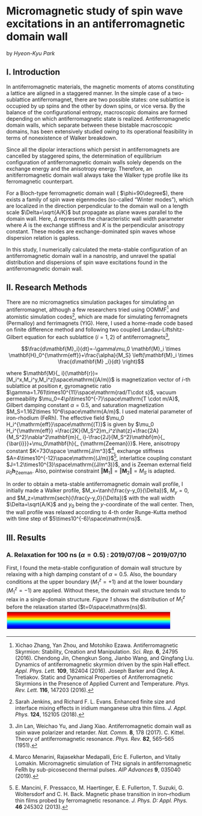 
# Micromagnetic study of spin wave excitations in an antiferromagnetic domain wall

by _Hyeon-Kyu Park_

## I.	Introduction

In antiferromagnetic materials, the magnetic moments of atoms constituting a lattice are aligned in a staggered manner. In the simple case of a two-sublattice antiferromagnet, there are two possible states: one sublattice is occupied by up spins and the other by down spins, or vice versa. By the balance of the configurational entropy, macroscopic domains are formed depending on which antiferromagnetic state is realized. Antiferromagnetic domain walls, which separate between these bistable macroscopic domains, has been extensively studied owing to its operational feasibility in terms of nonexistence of Walker breakdown.

Since all the dipolar interactions which persist in antiferromagnets are cancelled by staggered spins, the determination of equilibrium configuration of antiferromagnetic domain walls solely depends on the exchange energy and the anisotropy energy. Therefore, an anitiferromagnetic domain wall always take the Walker type profile like its ferromagnetic counterpart.

For a Bloch-type ferromagnetic domain wall ( $\phi=90\degree$), there exists a family of spin wave eigenmodes (so-called “Winter modes”), which are localized in the direction perpendicular to the domain wall on a length scale $\Delta=\sqrt{A/K}$ but propagate as plane waves parallel to the domain wall. Here, $\Delta$ represents the characteristic wall width parameter where $A$ is the exchange stiffness and $K$ is the perpendicular anisotropy constant. These modes are exchange-dominated spin waves whose dispersion relation is gapless.

In this study, I numerically calculated the meta-stable configuration of an antiferromagnetic domain wall in a nanostrip, and unravel the spatial distribution and dispersions of spin wave excitations found in the antiferromagnetic domain wall.

## II. Research Methods

There are no micromagnetics simulation packages for simulating an antiferromagnet, although a few researchers tried using OOMMF[^1] and atomistic simulation codes[^2], which are made for simulating ferromagnets (Permalloy) and ferrimagnets (YIG). Here, I used a home-made code based on finite difference method and following two coupled Landau-Liftshitz-Gilbert equation for each sublattice ($i = 1, 2$) of antiferromagnets[^3],

$$\frac{d\mathbf{M}_i}{dt}=-\gamma\mu_0 \mathbf{M}_i \times \mathbf{H}_0^{\mathrm{eff}}+\frac{\alpha}{M_S} \left(\mathbf{M}_i \times \frac{d\mathbf{M} _i}{dt} \right)$$

where $\mathbf{M}{_ i}(\mathbf{r})=[M_i^x,M_i^y,M_i^z]\space\mathrm{(A/m)}$ is magnetization vector of $i$-th sublattice at position $\mathbf{r}$, gyromagnetic ratio $\gamma=1.761\times10^{11}\space\mathrm{rad/T\cdot s}$, vacuum permeability $\mu_0=4\pi\times10^{-7}\space\mathrm{T \cdot m/A}$, Gilbert damping constant $\alpha=0.5$, and saturation magnetization $M_S=1.162\times 10^6\space\mathrm{A/m}$. I used material parameter of iron-rhodium (FeRh). The effective field $\mu_0 H_i^{\mathrm{eff}}\space\mathrm{(T)}$ is given by $\mu_0 H_i^{\mathrm{eff}} =\frac{2K}{M_S^2}m_i^z\hat{z}+\frac{2A}{M_S^2}\nabla^2\mathbf{m}{_ i}-\frac{2J}{M_S^2}\mathbf{m}{_ {\bar{i}}}+\mu_0\mathbf{h}{_ {\mathrm{Zeeman}}}$. Here, anisotropy constant $K=730\space \mathrm{J/m^3}$[^4], exchange stiffness $A=4\times10^{-12}\space\mathrm{(J/m)}$[^5], interlattice coupling constant $J=1.2\times10^{3}\space\mathrm{(J/m^3)}$, and is Zeeman external field $\mu_0\mathbf{h}_{\mathrm{Zeeman}}$. Also, pointwise constraint $\Vert{\mathbf{M}_1}\Vert=\Vert{\mathbf{M}_2}\Vert=M_S$ is adapted.

In order to obtain a meta-stable antiferromagnetic domain wall profile, I initially made a Walker profile, $M_x=\tanh(\frac{y-y_0}{\Delta})$, $M_y=0$, and $M_z=\mathrm{sech}(\frac{y-y_0}{\Delta})$ with the wall width $\Delta=\sqrt{A/K}$ and $y_0$ being the $y$-coordinate of the wall center. Then, the wall profile was relaxed according to 4-th order Runge-Kutta method with time step of $5\times10^{-6}\space\mathrm{ns}$.

## III. Results
 
 ### A. Relaxation for 100 ns ($\alpha=0.5$) : 2019/07/08 ~ 2019/07/10
First, I found the meta-stable configuration of domain wall structure by relaxing with a high damping constant of $\alpha=0.5$. Also, the boundary conditions at the upper boundary ($M_1^z=+1$) and at the lower boundary ($M_1^z=-1$) are applied. Without these, the domain wall structure tends to relax in a single-domain structure.
_Figure 1_ shows the distribution of $M_1^z$ before the relaxation started ($t=0\space\mathrm{ns}$). ![figure 1](./figure/0712_2.PNG)


[^1]:Xichao Zhang, Yan Zhou, and Motohiko Ezawa. Antiferromagnetic Skyrmion: Stability, Creation and Manipulation. *Sci. Rep.* **6**, 24795 (2016).
Chendong Jin, Chengkun Song, Jianbo Wang, and Qingfang Liu. Dynamics of antiferromagnetic skyrmion driven by the spin Hall effect. *Appl. Phys. Lett.* **109**, 182404 (2016).
Joseph Barker and Oleg A. Tretiakov. Static and Dynamical Properties of Antiferromagnetic Skyrmions in the Presence of Applied Current and Temperature. *Phys. Rev. Lett.* **116**, 147203 (2016).
[^2]:Sarah Jenkins, and Richard F. L. Evans. Enhanced finite size and interface mixing effects in iridium manganese ultra thin films. *J. Appl. Phys.* **124**, 152105 (2018).
[^3]:Jin Lan, Weichao Yu, and Jiang Xiao. Antiferromagnetic domain wall as spin wave polarizer and retarder. _Nat. Comm._ **8**, 178 (2017).
C. Kittel. Theory of antiferromagnetic resonance. _Phys. Rev._ **82**, 565–565 (1951).
[^4]:Marco Menarini, Rajasekhar Medapalli, Eric E. Fullerton, and Vitaliy Lomakin. Micromagnetic simulation of THz signals in antiferromagnetic FeRh by sub-picosecond thermal pulses. _AIP Advances_ **9**, 035040 (2019).
[^5]:E. Mancini, F. Pressacco, M. Haertinger, E. E. Fullerton, T. Suzuki, G. Woltersdorf and C. H. Back. Magnetic phase transition in iron–rhodium thin films probed by ferromagnetic resonance. _J. Phys. D: Appl. Phys._ **46** 245302 (2013).
